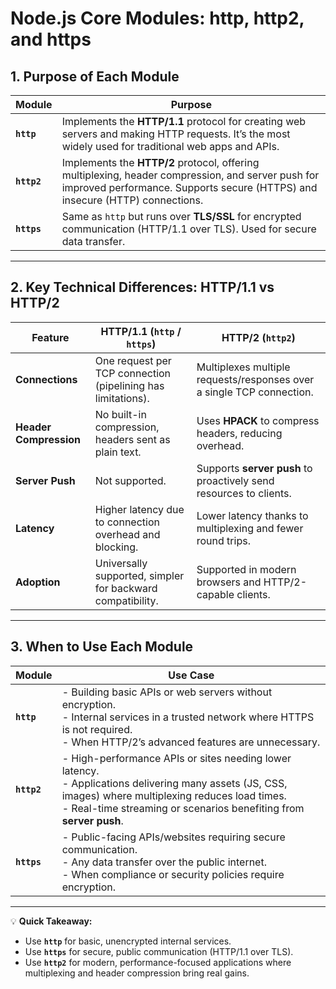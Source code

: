 # Node.js Core Modules: http, http2, and https

## 1. Purpose of Each Module

| Module | Purpose |
|--------|---------|
| **`http`** | Implements the **HTTP/1.1** protocol for creating web servers and making HTTP requests. It’s the most widely used for traditional web apps and APIs. |
| **`http2`** | Implements the **HTTP/2** protocol, offering multiplexing, header compression, and server push for improved performance. Supports secure (HTTPS) and insecure (HTTP) connections. |
| **`https`** | Same as `http` but runs over **TLS/SSL** for encrypted communication (HTTP/1.1 over TLS). Used for secure data transfer. |

---

## 2. Key Technical Differences: HTTP/1.1 vs HTTP/2

| Feature | HTTP/1.1 (`http` / `https`) | HTTP/2 (`http2`) |
|---------|----------------|-------------|
| **Connections** | One request per TCP connection (pipelining has limitations). | Multiplexes multiple requests/responses over a single TCP connection. |
| **Header Compression** | No built-in compression, headers sent as plain text. | Uses **HPACK** to compress headers, reducing overhead. |
| **Server Push** | Not supported. | Supports **server push** to proactively send resources to clients. |
| **Latency** | Higher latency due to connection overhead and blocking. | Lower latency thanks to multiplexing and fewer round trips. |
| **Adoption** | Universally supported, simpler for backward compatibility. | Supported in modern browsers and HTTP/2-capable clients. |

---

## 3. When to Use Each Module

| Module | Use Case |
|--------|----------|
| **`http`** | - Building basic APIs or web servers without encryption.<br>- Internal services in a trusted network where HTTPS is not required.<br>- When HTTP/2’s advanced features are unnecessary. |
| **`http2`** | - High-performance APIs or sites needing lower latency.<br>- Applications delivering many assets (JS, CSS, images) where multiplexing reduces load times.<br>- Real-time streaming or scenarios benefiting from **server push**. |
| **`https`** | - Public-facing APIs/websites requiring secure communication.<br>- Any data transfer over the public internet.<br>- When compliance or security policies require encryption. |

---

💡 **Quick Takeaway:**  
- Use **`http`** for basic, unencrypted internal services.  
- Use **`https`** for secure, public communication (HTTP/1.1 over TLS).  
- Use **`http2`** for modern, performance-focused applications where multiplexing and header compression bring real gains.
